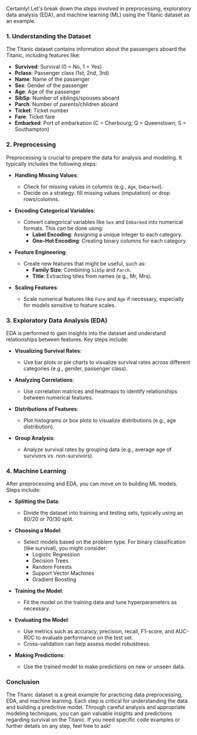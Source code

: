 Certainly! Let's break down the steps involved in preprocessing, exploratory data analysis (EDA), and machine learning (ML) using the Titanic dataset as an example.

### 1. **Understanding the Dataset**
The Titanic dataset contains information about the passengers aboard the Titanic, including features like:

- **Survived**: Survival (0 = No, 1 = Yes)
- **Pclass**: Passenger class (1st, 2nd, 3rd)
- **Name**: Name of the passenger
- **Sex**: Gender of the passenger
- **Age**: Age of the passenger
- **SibSp**: Number of siblings/spouses aboard
- **Parch**: Number of parents/children aboard
- **Ticket**: Ticket number
- **Fare**: Ticket fare
- **Embarked**: Port of embarkation (C = Cherbourg; Q = Queenstown; S = Southampton)

### 2. **Preprocessing**
Preprocessing is crucial to prepare the data for analysis and modeling. It typically includes the following steps:

- **Handling Missing Values**:
  - Check for missing values in columns (e.g., `Age`, `Embarked`).
  - Decide on a strategy: fill missing values (imputation) or drop rows/columns.

- **Encoding Categorical Variables**:
  - Convert categorical variables like `Sex` and `Embarked` into numerical formats. This can be done using:
    - **Label Encoding**: Assigning a unique integer to each category.
    - **One-Hot Encoding**: Creating binary columns for each category.

- **Feature Engineering**:
  - Create new features that might be useful, such as:
    - **Family Size**: Combining `SibSp` and `Parch`.
    - **Title**: Extracting titles from names (e.g., Mr, Mrs).

- **Scaling Features**:
  - Scale numerical features like `Fare` and `Age` if necessary, especially for models sensitive to feature scales.

### 3. **Exploratory Data Analysis (EDA)**
EDA is performed to gain insights into the dataset and understand relationships between features. Key steps include:

- **Visualizing Survival Rates**:
  - Use bar plots or pie charts to visualize survival rates across different categories (e.g., gender, passenger class).

- **Analyzing Correlations**:
  - Use correlation matrices and heatmaps to identify relationships between numerical features.

- **Distributions of Features**:
  - Plot histograms or box plots to visualize distributions (e.g., age distribution).

- **Group Analysis**:
  - Analyze survival rates by grouping data (e.g., average age of survivors vs. non-survivors).

### 4. **Machine Learning**
After preprocessing and EDA, you can move on to building ML models. Steps include:

- **Splitting the Data**:
  - Divide the dataset into training and testing sets, typically using an 80/20 or 70/30 split.

- **Choosing a Model**:
  - Select models based on the problem type. For binary classification (like survival), you might consider:
    - Logistic Regression
    - Decision Trees
    - Random Forests
    - Support Vector Machines
    - Gradient Boosting

- **Training the Model**:
  - Fit the model on the training data and tune hyperparameters as necessary.

- **Evaluating the Model**:
  - Use metrics such as accuracy, precision, recall, F1-score, and AUC-ROC to evaluate performance on the test set.
  - Cross-validation can help assess model robustness.

- **Making Predictions**:
  - Use the trained model to make predictions on new or unseen data.

### Conclusion
The Titanic dataset is a great example for practicing data preprocessing, EDA, and machine learning. Each step is critical for understanding the data and building a predictive model. Through careful analysis and appropriate modeling techniques, you can gain valuable insights and predictions regarding survival on the Titanic. If you need specific code examples or further details on any step, feel free to ask!
